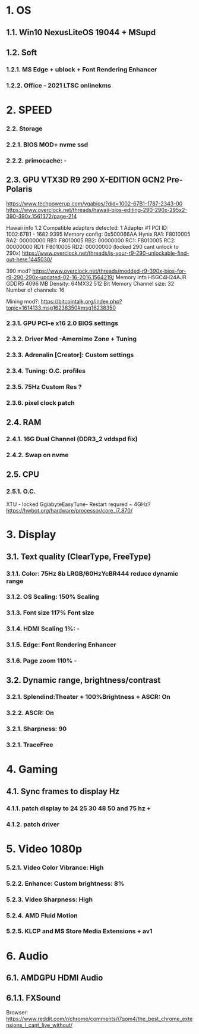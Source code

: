 # 1. OS
## 1.1. Win10 NexusLiteOS 19044 + MSupd

## 1.2. Soft
###  1.2.1. MS Edge + ublock + Font Rendering Enhancer
###  1.2.2. Office - 2021 LTSC onlinekms

# 2. SPEED
### 2.2. Storage
###  2.2.1. BIOS MOD+ nvme ssd
###  2.2.2. primocache: -


## 2.3. GPU VTX3D R9 290 X-EDITION GCN2 Pre-Polaris
https://www.techpowerup.com/vgabios/?did=1002-67B1-1787-2343-00
https://www.overclock.net/threads/hawaii-bios-editing-290-290x-295x2-390-390x.1561372/page-214

Hawaii info 1.2
Compatible adapters detected: 1
Adapter #1 PCI ID: 1002:67B1 - 1682:9395
Memory config: 0x500066AA Hynix
RA1: F8010005 RA2: 00000000
RB1: F8010005 RB2: 00000000
RC1: F8010005 RC2: 00000000
RD1: F8010005 RD2: 00000000
(locked 290 cant unlock to 290x)
https://www.overclock.net/threads/is-your-r9-290-unlockable-find-out-here.1445030/

390 mod? https://www.overclock.net/threads/modded-r9-390x-bios-for-r9-290-290x-updated-02-16-2016.1564219/
Memory info
H5GC4H24AJR
GDDR5
4096 MB
Density: 64MX32
512 Bit
Memory Channel size: 32
Number of channels: 16

Mining mod?:
https://bitcointalk.org/index.php?topic=1614133.msg16238350#msg16238350


###  2.3.1. GPU PCI-e x16 2.0 BIOS settings
###  2.3.2. Driver Mod -Amernime Zone + Tuning
###  2.3.3. Adrenalin [Creator]: Custom settings
###  2.3.4. Tuning: O.C. profiles
###  2.3.5. 75Hz Custom Res ?
###  2.3.6. pixel clock patch

## 2.4. RAM
###  2.4.1. 16G Dual Channel (DDR3_2 vddspd fix)
###  2.4.2. Swap on nvme

## 2.5. CPU
###  2.5.1. O.C.
XTU - locked
GgiabyteEasyTune- Restart requred ~
4GHz? https://hwbot.org/hardware/processor/core_i7_870/


# 3. Display
## 3.1. Text quality (ClearType, FreeType)
###  3.1.1. Color: 75Hz 8b LRGB/60HzYcBR444 reduce dynamic range
###  3.1.2. OS Scaling: 150% Scaling
###  3.1.3. Font size 117% Font size
###  3.1.4. HDMI Scaling 1%: -
###  3.1.5. Edge: Font Rendering Enhancer
###  3.1.6. Page zoom 110% -

## 3.2. Dynamic range, brightness/contrast
###  3.2.1. Splendind:Theater + 100%Brightness + ASCR: On
###  3.2.2. ASCR: On
###  3.2.1. Sharpness: 90
###  3.2.1. TraceFree


# 4. Gaming
## 4.1. Sync frames to display Hz
###  4.1.1. patch display to 24 25 30 48 50 and 75 hz +
###  4.1.2. patch driver

# 5. Video 1080p
###  5.2.1. Video Color Vibrance: High
###  5.2.2. Enhance: Custom brightness: 8%
###  5.2.3. Video Sharpness: High
###  5.2.4. AMD Fluid Motion
###  5.2.5. KLCP and MS Store Media Extensions + av1

# 6. Audio
## 6.1. AMDGPU HDMI Audio
## 6.1.1. FXSound

Browser:
https://www.reddit.com/r/chrome/comments/i7qom4/the_best_chrome_extensions_i_cant_live_without/
